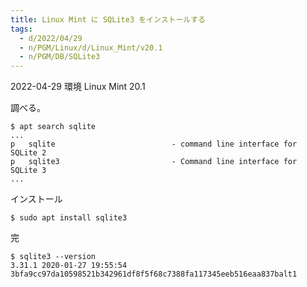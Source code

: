 ```yaml
---
title: Linux Mint に SQLite3 をインストールする
tags:
  - d/2022/04/29
  - n/PGM/Linux/d/Linux_Mint/v20.1
  - n/PGM/DB/SQLite3
---
```


2022-04-29 環境 Linux Mint 20.1

調べる。

```console
$ apt search sqlite
...
p   sqlite                          - command line interface for SQLite 2
p   sqlite3                         - Command line interface for SQLite 3
...
```


インストール

```console
$ sudo apt install sqlite3
```


完

```console
$ sqlite3 --version
3.31.1 2020-01-27 19:55:54 3bfa9cc97da10598521b342961df8f5f68c7388fa117345eeb516eaa837balt1
```


